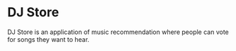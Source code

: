 # DJ Store

DJ Store is an application of music recommendation where people can vote for songs they want to hear.
